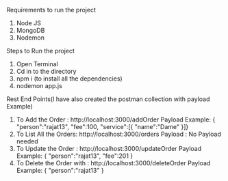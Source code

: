 Requirements to run the project
1. Node JS
2. MongoDB
3. Nodemon

Steps to Run the project
1. Open Terminal
2. Cd in to the directory
3. npm i (to install all the dependencies)
4. nodemon app.js

Rest End Points(I have also created the postman collection with payload Example)
1. To Add the Order : http://localhost:3000/addOrder
    Payload Example: {
    "person":"rajat13",
    "fee":100,
    "service":[{
        "name":"Dame"
}]}
2. To List All the Orders: http://localhost:3000/orders
    Payload : No Payload needed
3. To Update the Order : http://localhost:3000/updateOrder
    Payload Example: {
    "person":"rajat13",
    "fee":201
    }
4. To Delete the Order with : http://localhost:3000/deleteOrder
    Payload Example: {
    "person":"rajat13"
}


